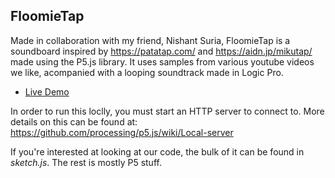 FloomieTap
---
Made in collaboration with my friend, Nishant Suria, FloomieTap is a soundboard inspired by https://patatap.com/ and https://aidn.jp/mikutap/ made using the P5.js library. It uses samples from various youtube videos we like, acompanied with a looping soundtrack made in Logic Pro.

- [Live Demo](https://ryoma.ms/CMPM35/FloomieTap/index.html)

In order to run this loclly, you must start an HTTP server to connect to.
More details on this can be found at:
https://github.com/processing/p5.js/wiki/Local-server

If you're interested at looking at our code, the bulk of it can be found in *sketch.js*.
The rest is mostly P5 stuff.
